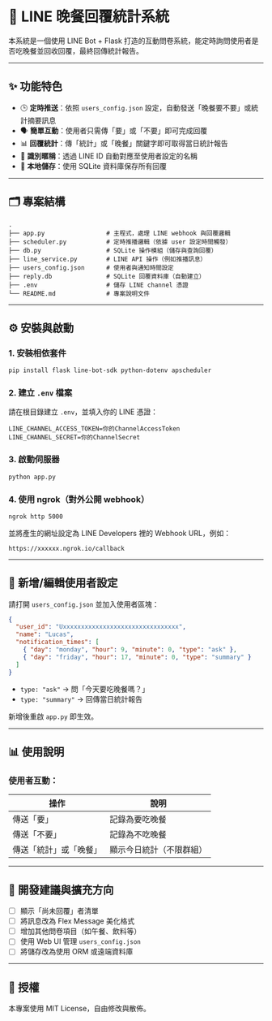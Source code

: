 # 🍱 LINE 晚餐回覆統計系統

本系統是一個使用 LINE Bot + Flask 打造的互動問卷系統，能定時詢問使用者是否吃晚餐並回收回覆，最終回傳統計報告。

---

## ✨ 功能特色

- 🕒 **定時推送**：依照 `users_config.json` 設定，自動發送「晚餐要不要」或統計摘要訊息
- 🗣️ **簡單互動**：使用者只需傳「要」或「不要」即可完成回覆
- 📊 **回覆統計**：傳「統計」或「晚餐」關鍵字即可取得當日統計報告
- 👤 **識別暱稱**：透過 LINE ID 自動對應至使用者設定的名稱
- 💾 **本地儲存**：使用 SQLite 資料庫保存所有回覆

---

## 🗂️ 專案結構

```
.
├── app.py                 # 主程式，處理 LINE webhook 與回覆邏輯
├── scheduler.py           # 定時推播邏輯（依據 user 設定時間觸發）
├── db.py                  # SQLite 操作模組（儲存與查詢回覆）
├── line_service.py        # LINE API 操作（例如推播訊息）
├── users_config.json      # 使用者與通知時間設定
├── reply.db               # SQLite 回覆資料庫（自動建立）
├── .env                   # 儲存 LINE channel 憑證
└── README.md              # 專案說明文件
```

---

## ⚙️ 安裝與啟動

### 1. 安裝相依套件

```bash
pip install flask line-bot-sdk python-dotenv apscheduler
```

### 2. 建立 `.env` 檔案

請在根目錄建立 `.env`，並填入你的 LINE 憑證：

```
LINE_CHANNEL_ACCESS_TOKEN=你的ChannelAccessToken
LINE_CHANNEL_SECRET=你的ChannelSecret
```

### 3. 啟動伺服器

```bash
python app.py
```

### 4. 使用 ngrok（對外公開 webhook）

```bash
ngrok http 5000
```

並將產生的網址設定為 LINE Developers 裡的 Webhook URL，例如：

```
https://xxxxxx.ngrok.io/callback
```

---

## 👥 新增/編輯使用者設定

請打開 `users_config.json` 並加入使用者區塊：

```json
{
  "user_id": "Uxxxxxxxxxxxxxxxxxxxxxxxxxxxxxxxx",
  "name": "Lucas",
  "notification_times": [
    { "day": "monday", "hour": 9, "minute": 0, "type": "ask" },
    { "day": "friday", "hour": 17, "minute": 0, "type": "summary" }
  ]
}
```

- `type: "ask"` → 問「今天要吃晚餐嗎？」
- `type: "summary"` → 回傳當日統計報告

新增後重啟 `app.py` 即生效。

---

## 📊 使用說明

### 使用者互動：

| 操作                   | 說明                     |
| ---------------------- | ------------------------ |
| 傳送「要」             | 記錄為要吃晚餐           |
| 傳送「不要」           | 記錄為不吃晚餐           |
| 傳送「統計」或「晚餐」 | 顯示今日統計（不限群組） |

---

## 🧪 開發建議與擴充方向

- [ ] 顯示「尚未回覆」者清單
- [ ] 將訊息改為 Flex Message 美化格式
- [ ] 增加其他問卷項目（如午餐、飲料等）
- [ ] 使用 Web UI 管理 `users_config.json`
- [ ] 將儲存改為使用 ORM 或遠端資料庫

---

## 🪪 授權

本專案使用 MIT License，自由修改與散佈。
